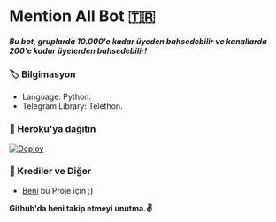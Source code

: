 # Mention All Bot 🇹🇷
_**Bu bot, gruplarda 10.000'e kadar üyeden bahsedebilir ve kanallarda 200'e kadar üyelerden bahsedebilir!**_

### 🏷 Bilgimasyon
- Language: Python.
- Telegram Library: Telethon.

### 🚀 Heroku'ya dağıtın
[![Deploy](https://www.herokucdn.com/deploy/button.svg)](https://heroku.com/deploy?template=https://github.com/Mehmetbaba06/AllBot55)

### 🎯 Krediler ve Diğer
- [Beni](https://github.com/Mehmetbaba06) bu Proje için ;)

**Github'da beni takip etmeyi unutma.✌️**
